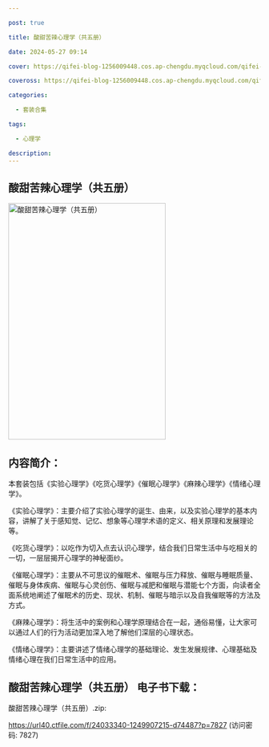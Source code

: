 ```yaml
---

post: true

title: 酸甜苦辣心理学（共五册）

date: 2024-05-27 09:14

cover: https://qifei-blog-1256009448.cos.ap-chengdu.myqcloud.com/qifei-blog/663d86980ea9cb1403f9916d.jpg

coveross: https://qifei-blog-1256009448.cos.ap-chengdu.myqcloud.com/qifei-blog/663d86980ea9cb1403f9916d.jpg

categories:

  - 套装合集

tags:

  - 心理学

description:
---
```


##  酸甜苦辣心理学（共五册）

<img alt="酸甜苦辣心理学（共五册） " class="aligncenter loaded" data-was-processed="true" decoding="async" fetchpriority="high" height="471" src="https://qifei-blog-1256009448.cos.ap-chengdu.myqcloud.com/qifei-blog/663d86980ea9cb1403f9916d.jpg" style="cursor: zoom-in;" width="314"/>

## 内容简介：

本套装包括《实验心理学》《吃货心理学》《催眠心理学》《麻辣心理学》《情绪心理学》。

《实验心理学》：主要介绍了实验心理学的诞生、由来，以及实验心理学的基本内容，讲解了关于感知觉、记忆、想象等心理学术语的定义、相关原理和发展理论等。

《吃货心理学》：以吃作为切入点去认识心理学，结合我们日常生活中与吃相关的一切，一层层揭开心理学的神秘面纱。

《催眠心理学》：主要从不可思议的催眠术、催眠与压力释放、催眠与睡眠质量、催眠与身体疾病、催眠与心灵创伤、催眠与减肥和催眠与潜能七个方面，向读者全面系统地阐述了催眠术的历史、现状、机制、催眠与暗示以及自我催眠等的方法及方式。

《麻辣心理学》：将生活中的案例和心理学原理结合在一起，通俗易懂，让大家可以通过人们的行为活动更加深入地了解他们深层的心理状态。

《情绪心理学》：主要讲述了情绪心理学的基础理论、发生发展规律、心理基础及情绪心理在我们日常生活中的应用。

## 酸甜苦辣心理学（共五册） 电子书下载：
酸甜苦辣心理学（共五册）.zip: 

https://url40.ctfile.com/f/24033340-1249907215-d74487?p=7827 (访问密码: 7827)
